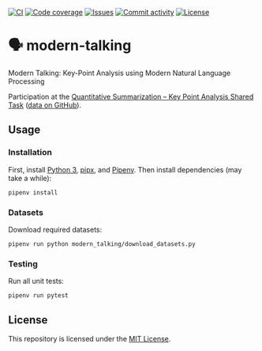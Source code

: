 [![CI](https://img.shields.io/github/workflow/status/heinrichreimer/modern-talking/CI?style=flat-square)](https://github.com/heinrichreimer/modern-talking/actions?query=workflow%3A"CI")
[![Code coverage](https://img.shields.io/codecov/c/github/heinrichreimer/modern-talking?style=flat-square)](https://codecov.io/github/heinrichreimer/modern-talking/)
[![Issues](https://img.shields.io/github/issues/heinrichreimer/modern-talking?style=flat-square)](https://github.com/heinrichreimer/modern-talking/issues)
[![Commit activity](https://img.shields.io/github/commit-activity/m/heinrichreimer/modern-talking?style=flat-square)](https://github.com/heinrichreimer/modern-talking/commits)
[![License](https://img.shields.io/github/license/heinrichreimer/modern-talking?style=flat-square)](LICENSE)

# 🗣️ modern-talking

Modern Talking: Key-Point Analysis using Modern Natural Language Processing

Participation at the [Quantitative Summarization – Key Point Analysis Shared Task](https://2021.argmining.org/shared_task_ibm.html#ibm) ([data on GitHub](https://github.com/ibm/KPA_2021_shared_task)).

## Usage

### Installation

First, install [Python 3](https://python.org/downloads/), [pipx](https://pipxproject.github.io/pipx/installation/#install-pipx), and [Pipenv](https://pipenv.pypa.io/en/latest/install/#isolated-installation-of-pipenv-with-pipx).
Then install dependencies (may take a while):

```shell script
pipenv install
```

### Datasets

Download required datasets:

```shell script
pipenv run python modern_talking/download_datasets.py
```

### Testing

Run all unit tests:

```shell script
pipenv run pytest
```

## License

This repository is licensed under the [MIT License](LICENSE).
